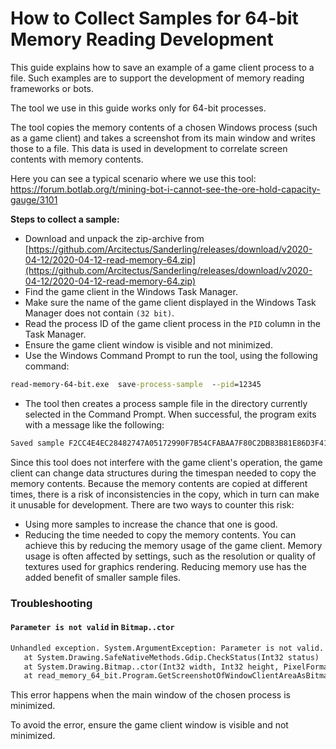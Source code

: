 # How to Collect Samples for 64-bit Memory Reading Development

This guide explains how to save an example of a game client process to a file. Such examples are to support the development of memory reading frameworks or bots.

The tool we use in this guide works only for 64-bit processes.

The tool copies the memory contents of a chosen Windows process (such as a game client) and takes a screenshot from its main window and writes those to a file. This data is used in development to correlate screen contents with memory contents.

Here you can see a typical scenario where we use this tool: https://forum.botlab.org/t/mining-bot-i-cannot-see-the-ore-hold-capacity-gauge/3101

**Steps to collect a sample:**

+ Download and unpack the zip-archive from [https://github.com/Arcitectus/Sanderling/releases/download/v2020-04-12/2020-04-12-read-memory-64.zip](https://github.com/Arcitectus/Sanderling/releases/download/v2020-04-12/2020-04-12-read-memory-64.zip)
+ Find the game client in the Windows Task Manager.
+ Make sure the name of the game client displayed in the Windows Task Manager does not contain `(32 bit)`.
+ Read the process ID of the game client process in the `PID` column in the Task Manager.
+ Ensure the game client window is visible and not minimized.
+ Use the Windows Command Prompt to run the tool, using the following command:
```cmd
read-memory-64-bit.exe  save-process-sample  --pid=12345
```
+ The tool then creates a process sample file in the directory currently selected in the Command Prompt. When successful, the program exits with a message like the following:
```cmd
Saved sample F2CC4E4EC28482747A05172990F7B54CFABAA7F80C2DB83B81E86D3F41523551 to file 'process-sample-F2CC4E4EC2.zip'.
```

Since this tool does not interfere with the game client's operation, the game client can change data structures during the timespan needed to copy the memory contents. Because the memory contents are copied at different times, there is a risk of inconsistencies in the copy, which in turn can make it unusable for development. There are two ways to counter this risk:

+ Using more samples to increase the chance that one is good.
+ Reducing the time needed to copy the memory contents. You can achieve this by reducing the memory usage of the game client. Memory usage is often affected by settings, such as the resolution or quality of textures used for graphics rendering. Reducing memory use has the added benefit of smaller sample files.


### Troubleshooting

#### `Parameter is not valid` in `Bitmap..ctor`

```txt
Unhandled exception. System.ArgumentException: Parameter is not valid.
   at System.Drawing.SafeNativeMethods.Gdip.CheckStatus(Int32 status)
   at System.Drawing.Bitmap..ctor(Int32 width, Int32 height, PixelFormat format)
   at read_memory_64_bit.Program.GetScreenshotOfWindowClientAreaAsBitmap(IntPtr windowHandle) 
```

This error happens when the main window of the chosen process is minimized.

To avoid the error, ensure the game client window is visible and not minimized.
